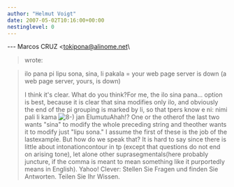 ```yaml
---
author: "Helmut Voigt"
date: 2007-05-02T10:16:00+00:00
nestinglevel: 0
---
```

\---
 Marcos CRUZ <[tokipona@alinome.net](mailto://tokipona@alinome.net)\
> wrote:

> 
> ilo pana pi lipu sona, sina, li pakala
> = your web page server is down
> (a web page server, yours, is down)
> 
> I think it's clear. What do you think?For me, the ilo sina pana... option is best, because it is clear that sina modifies only ilo, and obviously the end of the pi grouping is marked by li, so that tpers know e ni: nimi pali li kama ![8-)](images/smilies/icon_cool.gif "Cool") jan ElumutuAhah!? One or the otherof the last two wants "sina" to modify the whole preceding string and theother wants it to modify just "lipu sona." I assume the first of these is the job of the lastexample. But how do we speak that? It is hard to say since there is little about intonationcontour in tp (except that questions do not end on arising tone), let alone other suprasegmentals(here probably juncture, if the comma is meant to mean something like it purportedly means in English). Yahoo! Clever: Stellen Sie Fragen und finden Sie Antworten. Teilen Sie Ihr Wissen.